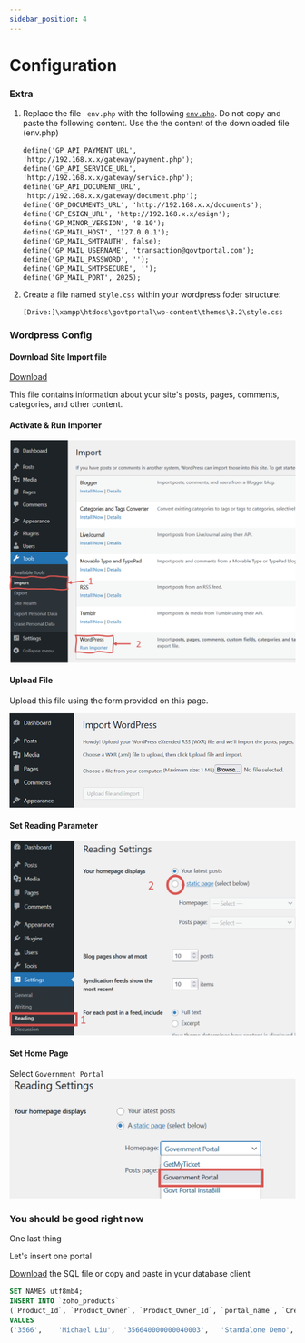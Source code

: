 ```yaml
---
sidebar_position: 4
---
```


# Configuration

### Extra

1. Replace the file <code> env.php</code> with the following [`env.php`](/files/env.php).
   Do not copy and paste the following content. Use the the content of the downloaded file (env.php)

   ```< ?php
   define('GP_API_PAYMENT_URL', 'http://192.168.x.x/gateway/payment.php');
   define('GP_API_SERVICE_URL', 'http://192.168.x.x/gateway/service.php');
   define('GP_API_DOCUMENT_URL', 'http://192.168.x.x/gateway/document.php');
   define('GP_DOCUMENTS_URL', 'http://192.168.x.x/documents');
   define('GP_ESIGN_URL', 'http://192.168.x.x/esign');
   define('GP_MINOR_VERSION', '8.10');
   define('GP_MAIL_HOST', '127.0.0.1');
   define('GP_MAIL_SMTPAUTH', false);
   define('GP_MAIL_USERNAME', 'transaction@govtportal.com');
   define('GP_MAIL_PASSWORD', '');
   define('GP_MAIL_SMTPSECURE', '');
   define('GP_MAIL_PORT', 2025);
   ```

2. Create a file named `style.css` within your wordpress foder structure:

   ```
   [Drive:]\xampp\htdocs\govtportal\wp-content\themes\8.2\style.css
   ```

### Wordpress Config

#### Download Site Import file

[Download](../../static/files/demoridge.WordPress.2022-05-11.xml)

This file contains information about your site's posts, pages, comments, categories, and other content.

#### Activate & Run Importer

![](../../static/img/toolsImport.png)

#### Upload File

Upload this file using the form provided on this page.

![](../../static/img/browseToImport.png)

#### Set Reading Parameter

![](../../static/img/readingSettings.png)

#### Set Home Page

Select `Government Portal`
![](../../static/img/setReading.png)

### You should be good right now

One last thing

Let's insert one portal

[Download](../../static//files/onePortal.sql) the SQL file or copy and paste in your database client

````sql
SET NAMES utf8mb4;
INSERT INTO `zoho_products`
(`Product_Id`, `Product_Owner`, `Product_Owner_Id`, `portal_name`, `Created_Time`, `Modified_Time`, `Location_URL`, `Var_Partner`, `Gateway`, `Source_Key`, `Source_Pin`, `Reporting_Source_Key`, `Service_Fee_Source_Key`, `Fee_Reporting_Source_Key`, `Processor`, `Merchant_ID`, `Customer_Service_Number`, `Voice_Portal`, `Accounts_Name`, `Portal_Id`, `Service_Fee`, `Credential_Notes`, `Reporting_Email`, `GatewayUser_Login`, `Gateway_User_Password`, `Entity`, `ORI_Number_MSG_Only`, `Version_Number`, `Rules`, `Portal_Status`, `Customer_Service_Contact`, `WP_user_Login`, `WP_User_Password`, `Address`, `City`, `State`, `ZIP`, `Minimum`, `Phone_Payments`, `Number_of_MSR`, `Portal_Notes`, `Fee_Model`, `Auth_Trans_API`, `Auth_Trans_KEY`, `source_olp`, `voice_source`, `department_type`, `Account_Number`, `Routing_Number`, `Bank_Name`, `department_url`, `GP_VOID_SOURCE`, `OnlinePayment`, `device_key`, `emv_api_key`, `fee_emv_api_key`, `split`, `form_name`, `device_key2`, `integrated`, `mxid`, `fee_mxid`, `sig_cap`, `gateway_change_date`, `legacy_cutoff_date`, `old_usa_source_name`, `rules_active`, `mx_gp_fee_user`, `mx_gp_fee_pass`, `timezone_portal`, `rules_name`, `partial_allowed`, `disposed`, `rules_time`, `emv`, `secureCVV`, `Amex_Minimum`, `Amex_Service_Fee`, `Amex_Accepted`, `AbsorbFee`, `tpn`, `rid`, `auth_key`, `kiosk_form_name`, `cityaddon_usa_key`, `cityaddon_mx_id`, `cityaddon_mx_key`, `cityaddon_mx_secret`, `allow_ach`, `ach_fee_percent`, `ach_flat_fee_amount`, `ach_fee_merchant_secret`, `ach_fee_merchant_key`, `ach_fee_merchant_id`, `ach_fee_merchant`, `ach_fee_type`, `ach_fee_model`, `flatfee_usa_key`, `flatfee_mx_id`, `flatfee_mx_key`, `flatfee_mx_secret`, `link_only`, `link_url`, `token`)
VALUES
('3566',	'Michael Liu',	'356640000000040003',	'Standalone Demo',	'2019-10-27 21:03:21',	'2022-03-11 13:04:12',	'demoridge.govtportal.com',	'',	'USA EPay',	'3HSxtKLQj3Js6GLeWmghmabWr8YREW4N',	'8888',	'3HSxtKLQj3Js6GLeWmghmabWr8YREW4N',	'3HSxtKLQj3Js6GLeWmghmabWr8YREW4N',	'3HSxtKLQj3Js6GLeWmghmabWr8YREW4N',	'Priority',	'518089240888888',	'888-592-1110',	'',	'Town of Demo',	'gp3245',	'3.5',	'',	'test@govtportal.com',	'ieoGBvjBIXHlu22i0jKKwgeT',	'yVS4JPAawROVPppyejZ0N8wHkOM=',	'lintest',	'LIN8888',	'8.02 Sandbox',	NULL,	'Portal Finished',	'Michael Liu',	'',	'',	'430 Water Shadow Ln',	'Alpharetta',	'GA',	'30022',	'0.1',	'true',	'0',	'',	'No Service Fee',	'',	'',	'3HSxtKLQj3Js6GLeWmghmabWr8YREW4N',	NULL,	'court',	NULL,	NULL,	NULL,	NULL,	NULL,	'true',	'',	'',	'',	'',	'-recurring',	'',	'false',	'418387953',	'418387953',	'',	NULL,	'',	'',	'',	'ieoGBvjBIXHlu22i0jKKwgeT',	'yVS4JPAawROVPppyejZ0N8wHkOM=',	'America/New_York',	'',	'',	'',	'',	'true',	'',	'4.5',	'5',	'',	'',	'',	'',	'',	'',	NULL,	NULL,	NULL,	NULL,	'false',	NULL,	'2',	'8Xe0j2jOABdKNVZ2CQQiquy8cgE=',	'hsKydIEHMTcIPQHzrCrBZwQB',	'418387953',	'IPPAYWARE (356640000050421251)',	'Flat Fee',	'Split Fee',	'',	'',	'',	'',	'false',	'',	NULL);```
````
